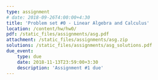 ```yaml
---
type: assignment
# date: 2018-09-26T4:00:00+4:30
title: 'Problem set #0 - Linear Algebra and Calculus'
location: /content/hw/hw0/
pdf: /static_files/assignments/asg.pdf
attachment: /static_files/assignments/asg.zip
solutions: /static_files/assignments/asg_solutions.pdf
due_event: 
    type: due
    date: 2018-11-13T23:59:00+3:30
    description: 'Assignment #1 due'
---
```


